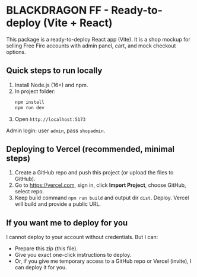 
# BLACKDRAGON FF - Ready-to-deploy (Vite + React)

This package is a ready-to-deploy React app (Vite). It is a shop mockup for selling Free Fire accounts with admin panel, cart, and mock checkout options.

## Quick steps to run locally
1. Install Node.js (16+) and npm.
2. In project folder:
   ```bash
   npm install
   npm run dev
   ```
3. Open `http://localhost:5173`

Admin login: user `admin`, pass `shopadmin`.

## Deploying to Vercel (recommended, minimal steps)
1. Create a GitHub repo and push this project (or upload the files to GitHub).
2. Go to https://vercel.com, sign in, click **Import Project**, choose GitHub, select repo.
3. Keep build command `npm run build` and output dir `dist`. Deploy.
Vercel will build and provide a public URL.

## If you want me to deploy for you
I cannot deploy to your account without credentials. But I can:
- Prepare this zip (this file).
- Give you exact one-click instructions to deploy.
- Or, if you give me temporary access to a GitHub repo or Vercel (invite), I can deploy it for you.

